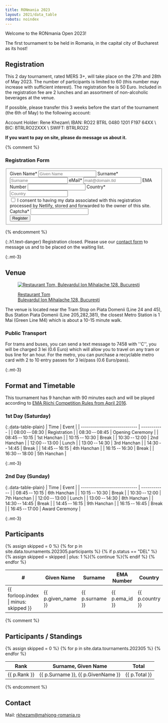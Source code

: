 ```yaml
---
title: RONmania 2023
layout: 2021/data_table
robots: noindex
---
```

Welcome to the RONmania Open 2023!

The first tournament to be held in Romania, in the capital city of Bucharest as its host!

## Registration

This 2 day tournament, rated MERS 3+, will take place on the 27th and 28th of May 2023.
The number of participants is limited to 60 (this number may increase with sufficient interest).
The registration fee is 50 Euro. Included in the registration fee are 2 lunches and an assortment of non-alcoholic beverages at the venue.

If possible, please transfer this 3 weeks before the start of the tournament (the 6th of May) to the following account:

Account Holder: Rene Khezam\\
IBAN: RO22 BTRL 0480 1201 F197 64XX \\
BIC: BTRLRO22XXX \\
SWIFT: BTRLRO22

**If you want to pay on site, please do message us about it.**

{% comment %}
### Registration Form

<form name="Registration" method="POST" action="/thanks-for-registering/" id="contactform" class="form-horizontal" data-netlify="true" netlify-honeypot="captcha">
  <fieldset id="contact">
    <div>
      <label for="given_name">Given Name*</label>
      <input type="given_name" name="given_name" id="given_name" placeholder="Given Name" aria-required="true" required="true" />
      <label for="surname">Surname*</label>
      <input type="text" name="surname" id="surname" placeholder="Surname" aria-required="true" required="true" />
      <label for="email">eMail*</label>
      <input type="email" name="email" id="email" placeholder="mail@domain.tld" aria-required="true" required="true" />
      <label for="ema_id">EMA Number</label>
      <input type="text" name="ema_id" id="ema_id" placeholder="" />
      <label for="country">Country*</label>
      <input name="text" id="country" placeholder="Country" aria-required="true" required="true">
    </div>
    <div class="row mx-2">
      <input type="checkbox" name="accept-policy" id="accept-policy" aria-required="true" required="true" class="col-auto mt-2">
      <label for="accept-policy" class="col">
         I consent to having my data associated with this registration processed by Netlify, stored and forwarded to the owner of this site.
      </label>
    </div>
    <div class="d-none">
      <input name="lang" type="hidden" value="{{ page.lang }}" />
      <label for="captcha">Captcha*</label>
      <input name="captcha" type="text" />
    </div>
    <div>
      <button type="sumbit" id="registrationbutton" class="btn btn-primary btn-block">Register</button>
    </div>
  </fieldset>
</form>

{% endcomment %}

{:.h1.text-danger}
Registration closed. Please use our [contact form](/en/contact/) to message us and to be placed on the waiting list.

{:.mt-3}
## Venue

<figure>

<a href="https://www.google.com/maps/place/Restaurant+Tom/@44.4659986,26.0675864,16.75z/data=!4m6!3m5!1s0x40b202187e9a829f:0xf5af3b5c6dabe5bd!8m2!3d44.4651256!4d26.0685737!16s%2Fg%2F11c1qz3w_z"><img src="/images/map.png" alt="Restaurant Tom, Bulevardul Ion Mihalache 128, București"></a>

<figcaption><a href="https://www.google.com/maps/place/Restaurant+Tom/@44.4659986,26.0675864,16.75z/data=!4m6!3m5!1s0x40b202187e9a829f:0xf5af3b5c6dabe5bd!8m2!3d44.4651256!4d26.0685737!16s%2Fg%2F11c1qz3w_z">Restaurant Tom<br>
Bulevardul Ion Mihalache 128, București</a>
</figcaption>
</figure>

The venue is located near the Tram Stop on Piata Domenii (Line 24 and 45), Bus Station Piata Domenii (Line 205,282,381), the closest Metro Station is 1 Mai (Green Line M4) which is about a 10-15 minute walk.

### Public Transport

For trams and buses, you can send a text message to 7458 with ''C'', you will be charged 3 lei (0.6 Euro) which will allow you to travel on any tram or bus line for an hour.
For the metro, you can purchase a recyclable metro card with 2 to 10 entry passes for 3 lei/pass (0.6 Euro/pass).


{:.mt-3}
## Format and Timetable

This tournament has 9 hanchan with 90 minutes each and will be played according to [EMA Riichi Competition Rules from April 2016](http://mahjong-europe.org/portal/images/docs/Riichi-rules-2016-EN.pdf).

### 1st Day (Saturday)

{:.data-table-plain}
| Time                         | Event       |
| ---------------------------- | ----------- |
| 08:00&#x202f;--&#x202f;08:30 | Registration |
| 08:30&#x202f;--&#x202f;08:45 | Opening Ceremony |
| 08:45&#x202f;--&#x202f;10:15 | 1st Hanchan  |
| 10:15&#x202f;--&#x202f;10:30 | Break       |
| 10:30&#x202f;--&#x202f;12:00 | 2nd Hanchan  |
| 12:00&#x202f;--&#x202f;13:00 | Lunch |
| 13:00&#x202f;--&#x202f;14:30 | 3rd Hanchan  |
| 14:30&#x202f;--&#x202f;14:45 | Break       |
| 14:45&#x202f;--&#x202f;16:15 | 4th Hanchan  |
| 16:15&#x202f;--&#x202f;16:30 | Break       |
| 16:30&#x202f;--&#x202f;18:00 | 5th Hanchan  |

{:.mt-3}
### 2nd Day (Sunday)

{:.data-table-plain}
| Time                        | Event        |
| ---------------------------- | ------------ |
| 08:45&#x202f;--&#x202f;10:15 | 6th Hanchan  |
| 10:15&#x202f;--&#x202f;10:30 | Break       |
| 10:30&#x202f;--&#x202f;12:00 | 7th Hanchan  |
| 12:00&#x202f;--&#x202f;13:00 | Lunch |
| 13:00&#x202f;--&#x202f;14:30 | 8th Hanchan  |
| 14:30&#x202f;--&#x202f;14:45 | Break       |
| 14:45&#x202f;--&#x202f;16:15 | 9th Hanchan  |
| 16:15&#x202f;--&#x202f;16:45 | Break       |
| 16:45&#x202f;--&#x202f;17:00 | Award Ceremony |

{:.mt-3}
## Participants

<table class="data-table">
<thead>
<tr>
<th>#</th>
<th>Given Name</th>
<th>Surname</th>
<th>EMA Number</th>
<th>Country</th>
<th>Status</th>
</tr>
</thead>
<tbody>
{% assign skipped = 0 %}
{% for p in site.data.tournaments.202305.participants %}
{% if p.status == "DEL" %}{% assign skipped = skipped | plus: 1 %}{% continue %}{% endif %}
<tr>
<td>{{ forloop.index | minus: skipped }}</td>
<td>{{ p.given_name }}</td>
<td>{{ p.surname }}</td>
<td>{{ p.ema_id }}</td>
<td>{{ p.country }}</td>
<td>{{ p.status }}</td>
</tr>
{% endfor %}
</tbody>
</table>

{% comment %}
## Participants / Standings

<table class="data-table">
<thead>
<tr>
<th>Rank</th>
<th>Surname, Given Name</th>
<th>Total</th>
</tr>
</thead>
<tbody>
{% assign skipped = 0 %}
{% for p in site.data.tournaments.202305 %}
<tr>
<td>{{ p.Rank }}</td>
<td>{{ p.Surname }}, {{ p.GivenName }}</td>
<td>{{ p.Total }}</td>
</tr>
{% endfor %}
</tbody>
</table>

{% endcomment %}

## Contact

Mail: rkhezam@mahjong-romania.ro
